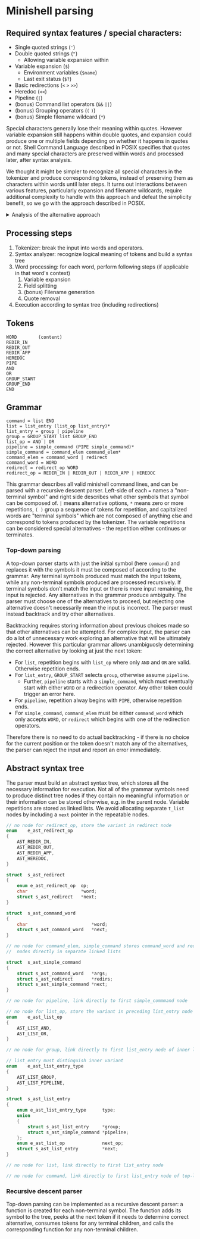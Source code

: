 
# Minishell parsing

## Required syntax features / special characters:

* Single quoted strings (`'`)
* Double quoted strings (`"`)
  * Allowing variable expansion within
* Variable expansion (`$`)
  * Environment variables (`$name`)
  * Last exit status (`$?`)
* Basic redirections (`<` `>` `>>`)
* Heredoc (`<<`)
* Pipeline (`|`)
* (bonus) Command list operators (`&&` `||`)
* (bonus) Grouping operators (`(` `)`)
* (bonus) Simple filename wildcard (`*`)

Special characters generally lose their meaning within quotes.
However variable expansion still happens within double quotes, and expansion could produce one or multiple fields depending on whether it happens in quotes or not.
Shell Command Language described in POSIX specifies that quotes and many special characters are preserved within words and processed later, after syntax analysis.

We thought it might be simpler to recognize all special characters in the tokenizer and produce corresponding tokens, instead of preserving them as characters within words until later steps.
It turns out interactions between various features, particularly expansion and filename wildcards, require additional complexity to handle with this approach and defeat the simplicity benefit, so we go with the approach described in POSIX.

<details>
<summary>Analysis of the alternative approach</summary>

Instead of preserving quotes, it might be simpler to recognize and remove all special symbols in the tokenizer.
The tokenizer would output plain fragment and expansion tokens which can be processed in a single pass.
Merge flag controls whether each fragment should be appended to the preceding field or start a new one.
Expansion tokens have a quoted and unquoted variant to disable or enable splitting into multiple plain fragments.
Filename wildcards are also put in their own token type to trigger filename generation.

Most special characters are not parsed in heredoc delimiter, but quotes are removed and the delimiter is flagged either quoted or unquoted.
Either the tokenizer needs to recognize the delimiter and output it as a parameter on the HEREDOC token, or we need to later reconstruct the original input (including special characters) from the various tokens that were produced.

POSIX shell (and Bash) process filename wildcards resulting from expansion, so with this approach we'll need to perform another simplified tokenization round on results of unquoted expansion.
This expansion can only produce plain fragments or filename wildcards - quotes or dollar signs inside variables don't trigger recursive processing.

Fields resulting from variable expansion can be merged into filename wildcards.
Therefore we can't assume all filename tokens are fully formed from tokenizer.
A later filename token can absorb preceding text tokens with inputs like `$var*`, and a filename token can't be processed right away if following tokens can merge with it, such as with `*$var`.

Merged fragments might also include literal `*` that should NOT be interpreted as special characters for the wildcard pattern.
Filename generator needs to know each special character's status as literal or wildcard.
Because we no longer have quotes at this stage, we need to keep active wildcard characters in their own tokens instead of merging with text, and pass token sequences to filename generator.
Without merging we still need to keep track where each pattern ends, and we'll have to scan ahead to see if there are wildcards or not, or pass every token through filename generator.

The resulting complexity from these caveats makes the original POSIX approach seem more attractive.
</details>

## Processing steps

1. Tokenizer: break the input into words and operators.
2. Syntax analyzer: recognize logical meaning of tokens and build a syntax tree
3. Word processing: for each word, perform following steps (if applicable in that word's context)
    1. Variable expansion
    2. Field splitting
    3. (bonus) Filename generation
    4. Quote removal
4. Execution according to syntax tree (including redirections)

## Tokens

```
WORD        (content)
REDIR_IN
REDIR_OUT
REDIR_APP
HEREDOC
PIPE
AND
OR
GROUP_START
GROUP_END
END
```

## Grammar

```
command = list END
list = list_entry (list_op list_entry)*
list_entry = group | pipeline
group = GROUP_START list GROUP_END
list_op = AND | OR
pipeline = simple_command (PIPE simple_command)*
simple_command = command_elem command_elem*
command_elem = command_word | redirect
command_word = WORD
redirect = redirect_op WORD
redirect_op = REDIR_IN | REDIR_OUT | REDIR_APP | HEREDOC
```

This grammar describes all valid minishell command lines, and can be parsed with a recursive descent parser.
Left-side of each `=` names a "non-terminal symbol" and right side describes what other symbols that symbol can be composed of.
`|` means alternative options, `*` means zero or more repetitions, `( )` group a sequence of tokens for repetition, and capitalized words are "terminal symbols" which are not composed of anything else and correspond to tokens produced by the tokenizer.
The variable repetitions can be considered special alternatives - the repetition either continues or terminates.

### Top-down parsing

A top-down parser starts with just the initial symbol (here `command`) and replaces it with the symbols it must be composed of according to the grammar.
Any terminal symbols produced must match the input tokens, while any non-terminal symbols produced are processed recursively.
If terminal symbols don't match the input or there is more input remaining, the input is rejected.
Any alternatives in the grammar produce ambiguity.
The parser must choose one of the alternatives to proceed, but rejecting one alternative doesn't necessarily mean the input is incorrect.
The parser must instead backtrack and try other alternatives.

Backtracking requires storing information about previous choices made so that other alternatives can be attempted.
For complex input, the parser can do a lot of unnecessary work exploring an alternative that will be ultimately rejected.
However this particular grammar allows unambiguosly determining the correct alternative by looking at just the next token:
* For `list`, repetition begins with `list_op` where only `AND` and `OR` are valid. Otherwise repetition ends.
* For `list_entry`, `GROUP_START` selects `group`, otherwise assume `pipeline`.
  * Further, `pipeline` starts with a `simple_command`, which must eventually start with either `WORD` or a redirection operator. Any other token could trigger an error here.
* For `pipeline`, repetition alway begins with `PIPE`, otherwise repetition ends.
* For `simple_command`, `command_elem` must be either `command_word` which only accepts `WORD`, or `redirect` which begins with one of the redirection operators.

Therefore there is no need to do actual backtracking - if there is no choice for the current position or the token doesn't match any of the alternatives, the parser can reject the input and report an error immediately.

## Abstract syntax tree

The parser must build an abstract syntax tree, which stores all the necessary information for execution.
Not all of the grammar symbols need to produce distinct tree nodes if they contain no meaningful information or their information can be stored otherwise, e.g. in the parent node.
Variable repetitions are stored as linked lists. We avoid allocating separate `t_list` nodes by including a `next` pointer in the repeatable nodes.

```c
// no node for redirect_op, store the variant in redirect node
enum    e_ast_redirect_op
{
    AST_REDIR_IN,
    AST_REDIR_OUT,
    AST_REDIR_APP,
    AST_HEREDOC,
}

struct  s_ast_redirect
{
    enum e_ast_redirect_op  op;
    char                    *word;
    struct s_ast_redirect   *next;
}

struct  s_ast_command_word
{
    char                        *word;
    struct s_ast_command_word   *next;
}

// no node for command_elem, simple_command stores command_word and redirect
//  nodes directly in separate linked lists

struct  s_ast_simple_command
{
    struct s_ast_command_word   *args;
    struct s_ast_redirect       *redirs;
    struct s_ast_simple_command *next;
}

// no node for pipeline, link directly to first simple_commmand node

// no node for list_op, store the variant in preceding list_entry node
enum    e_ast_list_op
{
    AST_LIST_AND,
    AST_LIST_OR,
}

// no node for group, link directly to first list_entry node of inner list

// list_entry must distinguish inner variant
enum    e_ast_list_entry_type
{
    AST_LIST_GROUP,
    AST_LIST_PIPELINE,
}

struct  s_ast_list_entry
{
    enum e_ast_list_entry_type      type;
    union
    {
        struct s_ast_list_entry     *group;
        struct s_ast_simple_command *pipeline;
    };
    enum e_ast_list_op              next_op;
    struct s_ast_list_entry         *next;
}

// no node for list, link directly to first list_entry node

// no node for command, link directly to first list_entry node of top-level list
```

### Recursive descent parser

Top-down parsing can be implemented as a recursive descent parser: a function is created for each non-terminal symbol.
The function adds its symbol to the tree, peeks at the next token if it needs to determine correct alternative, consumes tokens for any terminal children, and calls the corresponding function for any non-terminal children.
